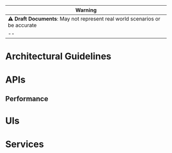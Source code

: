 |**Warning**|
|--| 
|⚠️ **Draft Documents**: May not represent real world scenarios or be accurate|
|--|

# Architectural Guidelines

# APIs
## Performance

# UIs

# Services
